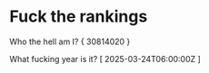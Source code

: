 # Fuck the rankings

Who the hell am I?
{ 30814020 }

What fucking year is it?
[ 2025-03-24T06:00:00Z ]
